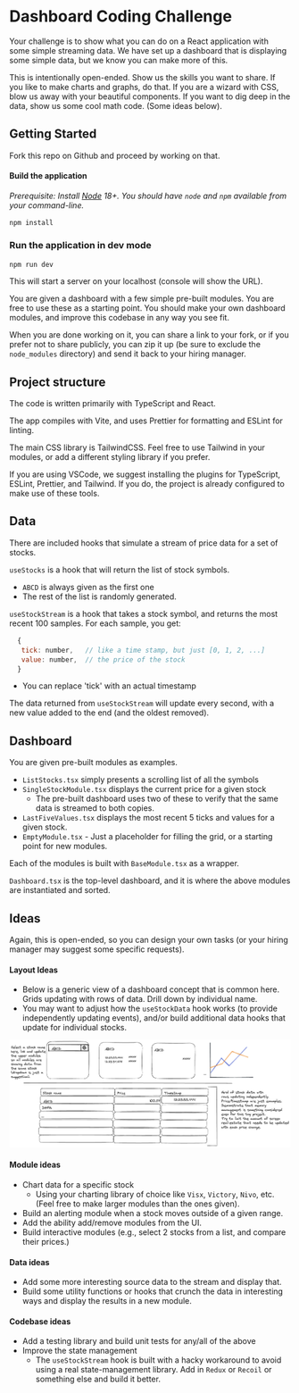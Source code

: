 # Dashboard Coding Challenge

Your challenge is to show what you can do on a React application with some simple streaming data. We have set up a dashboard that is displaying some simple data, but we know you can make more of this.

This is intentionally open-ended. Show us the skills you want to share. If you like to make charts and graphs, do that. If you are a wizard with CSS, blow us away with your beautiful components. If you want to dig deep in the data, show us some cool math code. (Some ideas below).

## Getting Started

Fork this repo on Github and proceed by working on that.

#### Build the application

_Prerequisite: Install [Node](https://nodejs.org/en) 18+. You should have `node` and `npm` available from your command-line._

```
npm install
```

### Run the application in dev mode

```
npm run dev
```

This will start a server on your localhost (console will show the URL).

You are given a dashboard with a few simple pre-built modules. You are free to use
these as a starting point. You should make your own dashboard modules,
and improve this codebase in any way you see fit.

When you are done working on it, you can share a link to your fork, or if you prefer not to share publicly, you can zip it up (be sure to exclude the `node_modules` directory) and send it back to your hiring manager.

## Project structure

The code is written primarily with TypeScript and React.

The app compiles with Vite, and uses Prettier for formatting and ESLint for linting.

The main CSS library is TailwindCSS. Feel free to use Tailwind in your modules, or add a different styling library if you prefer.

If you are using VSCode, we suggest installing the plugins for TypeScript, ESLint, Prettier, and Tailwind. If you do, the project is already configured to make use of these tools.

## Data

There are included hooks that simulate a stream of price data for a set of stocks.

`useStocks` is a hook that will return the list of stock symbols.

- `ABCD` is always given as the first one
- The rest of the list is randomly generated.

`useStockStream` is a hook that takes a stock symbol, and returns the most recent 100 samples. For each sample, you get:

```javascript
  {
   tick: number,   // like a time stamp, but just [0, 1, 2, ...]
   value: number,  // the price of the stock
  }
```
- You can replace 'tick' with an actual timestamp

The data returned from `useStockStream` will update every second, with a new value added to the end (and the oldest removed).

## Dashboard

You are given pre-built modules as examples.

- `ListStocks.tsx` simply presents a scrolling list of all the symbols
- `SingleStockModule.tsx` displays the current price for a given stock
  - The pre-built dashboard uses two of these to verify that the same data is streamed to both copies.
- `LastFiveValues.tsx` displays the most recent 5 ticks and values for a given stock.
- `EmptyModule.tsx` - Just a placeholder for filling the grid, or a starting point for new modules.

Each of the modules is built with `BaseModule.tsx` as a wrapper.

`Dashboard.tsx` is the top-level dashboard, and it is where the above modules are instantiated and sorted.

## Ideas

Again, this is open-ended, so you can design your own tasks (or your hiring manager may suggest some specific requests).

#### Layout Ideas
- Below is a generic view of a dashboard concept that is common here. Grids updating with rows of data. Drill down by individual name.
- You may want to adjust how the `useStockData` hook works (to provide independently updating events), and/or build additional data hooks that update for individual stocks.

<img src="image.png" alt="Dashboard concept" width="800"/>

#### Module ideas

- Chart data for a specific stock
  - Using your charting library of choice like `Visx`, `Victory`, `Nivo`, etc. (Feel free to make larger modules than the ones given).
- Build an alerting module when a stock moves outside of a given range.
- Add the ability add/remove modules from the UI.
- Build interactive modules (e.g., select 2 stocks from a list, and compare their prices.)

#### Data ideas

- Add some more interesting source data to the stream and display that.
- Build some utility functions or hooks that crunch the data in interesting ways and display the results in a new module.

#### Codebase ideas

- Add a testing library and build unit tests for any/all of the above
- Improve the state management
  - The `useStockStream` hook is built with a hacky workaround to avoid using a real state-management library. Add in `Redux` or `Recoil` or something else and build it better.
